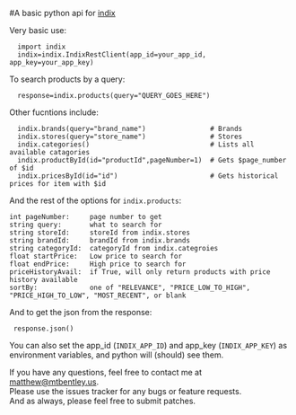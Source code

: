#A basic python api for [indix](http://indxi.com)

Very basic use:

      import indix
      indix=indix.IndixRestClient(app_id=your_app_id, app_key=your_app_key)

To search products by a query:

      response=indix.products(query="QUERY_GOES_HERE")

Other fucntions include:

      indix.brands(query="brand_name")                # Brands
      indix.stores(query="store_name")                # Stores
      indix.categories()                              # Lists all available catagories
      indix.productById(id="productId",pageNumber=1)  # Gets $page_number of $id
      indix.pricesById(id="id")                       # Gets historical prices for item with $id

And the rest of the options for `indix.products`:

    int pageNumber:     page number to get
    string query:       what to search for
    string storeId:     storeId from indix.stores
    string brandId:     brandId from indix.brands
    string categoryId:  categoryId from indix.categroies
    float startPrice:   Low price to search for
    float endPrice:     High price to search for
    priceHistoryAvail:  if True, will only return products with price history available
    sortBy:             one of "RELEVANCE", "PRICE_LOW_TO_HIGH", "PRICE_HIGH_TO_LOW", "MOST_RECENT", or blank

And to get the json from the response:

     response.json()


You can also set the app_id (`INDIX_APP_ID`) and app_key (`INDIX_APP_KEY`) as environment variables, and python will (should) see them.


If you have any questions, feel free to contact me at <matthew@mtbentley.us>.  
Please use the issues tracker for any bugs or feature requests.  
And as always, please feel free to submit patches.  
